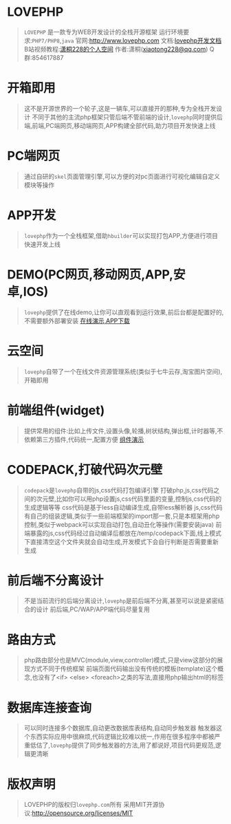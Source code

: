 

#  LOVEPHP

> `LOVEPHP` 是一款专为WEB开发设计的全栈开源框架
> 运行环境要求:`PHP7/PHP8`,`java`
> 官网:<a href="http://www.lovephp.com" target=_blank>http://www.lovephp.com</a>
> 文档:<a href="http://www.lovephp.com/doc" target=_blank>lovephp开发文档</a>
> B站视频教程:<a href="https://space.bilibili.com/4466712" target=_blank>潇桐228的个人空间</a>
> 作者:潇桐(xiaotong228@qq.com)
> Q群:854617887

# 开箱即用
> 这不是开源世界的一个轮子,这是一辆车,可以直接开的那种,专为全栈开发设计
> 不同于其他的主流php框架只管后端不管前端的设计,`lovephp`同时提供后端,前端,PC端网页,移动端网页,APP构建全部代码,助力项目开发快速上线

# PC端网页
> 通过自研的`skel`页面管理引擎,可以方便的对pc页面进行可视化编辑自定义模块等操作

# APP开发
> `lovephp`作为一个全栈框架,借助`hbuilder`可以实现打包APP,方便进行项目快速开发上线

# DEMO(PC网页,移动网页,APP,安卓,IOS)
> `lovephp`提供了在线demo,让你可以直观看到运行效果,前后台都是配置好的,不需要额外部署安装
> <a target=_blank href="http://www.lovephp.com/doc/demo">在线演示,APP下载</a>

# 云空间
> `lovephp`自带了一个在线文件资源管理系统(类似于七牛云存,淘宝图片空间),开箱即用

# 前端组件(widget)
> 提供常用的组件:比如上传文件,设置头像,轮播,树状结构,弹出框,计时器等,不依赖第三方插件,代码统一,配置方便
> <a target=_blank href="http://lovephp.onlinehost.lovephp.com/example">组件演示</a>

# CODEPACK,打破代码次元壁
> `codepack`是`lovephp`自带的js,css代码打包编译引擎
> 打破php,js,css代码之间的次元壁,比如你可以用php设置js,css代码里面的变量,控制js,css代码的生成逻辑等等
> css代码是基于less自动编译生成,自带less解析器
> js,css代码有自己的组装逻辑,类似于一些前端框架的import那一套,只是本框架用php控制,类似于webpack可以实现自动打包,自动丑化等操作(需要安装java)
> 前端暴露的js,css代码经过自动编译后都放在/temp/codepack下面,线上模式下直接清空这个文件夹就会自动生成,开发模式下会自行判断是否需要重新生成

# 前后端不分离设计
> 不是当前流行的后端分离设计,`lovephp`是前后端不分离,甚至可以说是紧密结合的设计
> 前后端,PC/WAP/APP端代码尽量复用

# 路由方式
> php路由部分也是MVC(module,view,controller)模式,只是view这部分的展现方式不同于传统框架
> 前端页面代码输出没有传统的模板(template)这个概念,也没有了\<if> \<else> \<foreach>之类的写法,直接用php输出html的标签


# 数据库连接查询
> 可以同时连接多个数据库,自动更改数据库表结构,自动同步触发器
> 触发器这个东西实际应用中很麻烦,代码逻辑比较难以统一,作用在很多程序中都被严重低估了,`lovephp`提供了同步触发器的方法,用了都说好,项目代码更规范,逻辑更清晰


# 版权声明
> LOVEPHP的版权归`lovephp.com`所有
> 采用MIT开源协议:<a href="http://opensource.org/licenses/MIT" target=_blank>http://opensource.org/licenses/MIT</a>

